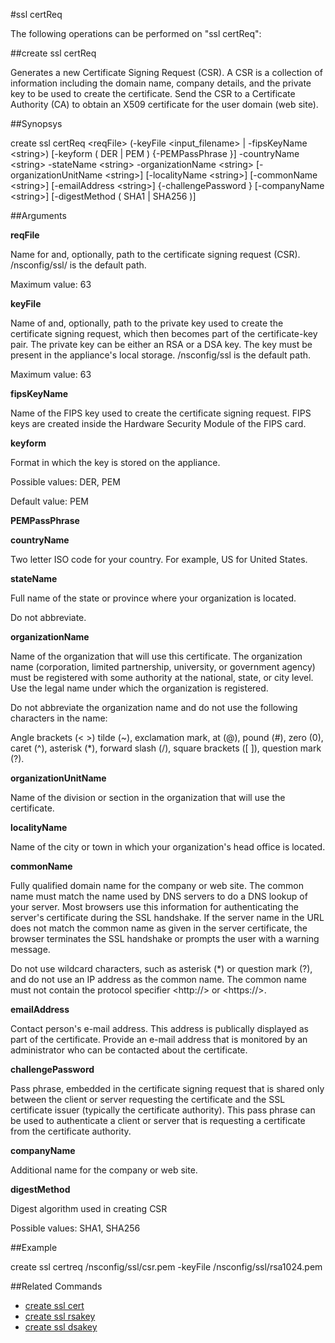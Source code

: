 #ssl certReq

The following operations can be performed on "ssl certReq":


##create ssl certReq

Generates a new Certificate Signing Request (CSR). A CSR is a collection of information including the domain name, company details, and the private key to be used to create the certificate.  Send the CSR to a Certificate Authority (CA) to obtain an X509 certificate for the user domain (web site).


##Synopsys

create ssl certReq &lt;reqFile> (-keyFile &lt;input_filename> | -fipsKeyName &lt;string>) [-keyform ( DER | PEM )  {-PEMPassPhrase }] -countryName &lt;string> -stateName &lt;string> -organizationName &lt;string> [-organizationUnitName &lt;string>] [-localityName &lt;string>] [-commonName &lt;string>] [-emailAddress &lt;string>] {-challengePassword } [-companyName &lt;string>] [-digestMethod ( SHA1 | SHA256 )]


##Arguments

<b>reqFile</b>
Name for and, optionally, path to the certificate signing request (CSR). /nsconfig/ssl/ is the default path.
Maximum value: 63

<b>keyFile</b>
Name of and, optionally, path to the private key used to create the certificate signing request, which then becomes part of the certificate-key pair. The private key can be either an RSA or a DSA key. The key must be present in the appliance's local storage. /nsconfig/ssl is the default path.
Maximum value: 63

<b>fipsKeyName</b>
Name of the FIPS key used to create the certificate signing request. FIPS keys are created inside the Hardware Security Module of the FIPS card.

<b>keyform</b>
Format in which the key is stored on the appliance.
Possible values: DER, PEM
Default value: PEM

<b>PEMPassPhrase</b>

<b>countryName</b>
Two letter ISO code for your country. For example, US for United States.

<b>stateName</b>
Full name of the state or province where your organization is located. 
Do not abbreviate.

<b>organizationName</b>
Name of the organization that will use this certificate. The organization name (corporation, limited partnership, university, or government agency) must be registered with some authority at the national, state, or city level. Use the legal name under which the organization is registered. 
Do not abbreviate the organization name and do not use the following characters in the name: 
Angle brackets (&lt; &gt;) tilde (~), exclamation mark, at (@), pound (#), zero (0), caret (^), asterisk (*), forward slash (/), square brackets ([ ]), question mark (?).

<b>organizationUnitName</b>
Name of the division or section in the organization that will use the certificate.

<b>localityName</b>
Name of the city or town in which your organization's head office is located.

<b>commonName</b>
Fully qualified domain name for the company or web site. The common name must match the name used by DNS servers to do a DNS lookup of your server. Most browsers use this information for authenticating the server's certificate during the SSL handshake. If the server name in the URL does not match the common name as given in the server certificate, the browser terminates the SSL handshake or prompts the user with a warning message. 
Do not use wildcard characters, such as asterisk (*) or question mark (?), and do not use an IP address as the common name. The common name must not contain the protocol specifier &lt;http://&gt; or &lt;https://&gt;.

<b>emailAddress</b>
Contact person's e-mail address. This address is publically displayed as part of the certificate. Provide an e-mail address that is monitored by an administrator who can be contacted about the certificate.

<b>challengePassword</b>
Pass phrase, embedded in the certificate signing request that is shared only between the client or server requesting the certificate and the SSL certificate issuer (typically the certificate authority). This pass phrase can be used to authenticate a client or server that is requesting a certificate from the certificate authority.

<b>companyName</b>
Additional name for the company or web site.

<b>digestMethod</b>
Digest algorithm used in creating CSR
Possible values: SHA1, SHA256



##Example

create ssl certreq /nsconfig/ssl/csr.pem -keyFile /nsconfig/ssl/rsa1024.pem 

##Related Commands

<ul><li><a href="../../../-ssl/-ssl">create ssl cert</a></li><li><a href="../../../te-ssl-r/te-ssl-r">create ssl rsakey</a></li><li><a href="../../../te-ssl-d/te-ssl-d">create ssl dsakey</a></li></ul>



